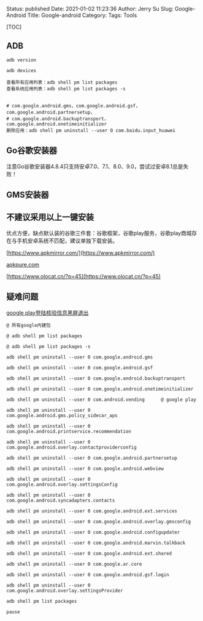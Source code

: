 Status: published
Date: 2021-01-02 11:23:36 
Author: Jerry Su
Slug: Google-Android
Title: Google-android
Category: 
Tags: Tools

[TOC]


## ADB

```
adb version

adb devices

查看所有应用列表：adb shell pm list packages
查看系统应用列表：adb shell pm list packages -s


# com.google.android.gms，com.google.android.gsf，com.google.android.partnersetup，
# com.google.android.backuptransport，com.google.android.onetimeinitializer
删除应用：adb shell pm uninstall --user 0 com.baidu.input_huawei

```

## Go谷歌安装器

注意Go谷歌安装器4.8.4只支持安卓7.0、7.1、8.0、9.0，尝试过安卓8.1总是失败！


## GMS安装器

## 不建议采用以上一键安装

优点方便，缺点默认装的谷歌三件套：谷歌框架，谷歌play服务，谷歌play商城存在与手机安卓系统不匹配，建议单独下载安装。

[https://www.apkmirror.com/](https://www.apkmirror.com/)

[apkpure.com](apkpure.com)

[https://www.olocat.cn/?p=45](https://www.olocat.cn/?p=45)

## 疑难问题

[google play登陆核验信息黑屏退出](https://www.zhihu.com/question/63714089)


```
@ 所有google内建包

@ adb shell pm list packages

@ adb shell pm list packages -s

adb shell pm uninstall --user 0 com.google.android.gms

adb shell pm uninstall --user 0 com.google.android.gsf

adb shell pm uninstall --user 0 com.google.android.backuptransport

adb shell pm uninstall --user 0 com.google.android.onetimeinitializer

adb shell pm uninstall --user 0 com.android.vending      @ google play

adb shell pm uninstall --user 0 com.google.android.gms.policy_sidecar_aps

adb shell pm uninstall --user 0 com.google.android.printservice.recommendation

adb shell pm uninstall --user 0 com.google.android.overlay.contactproviderconfig

adb shell pm uninstall --user 0 com.google.android.partnersetup

adb shell pm uninstall --user 0 com.google.android.webview

adb shell pm uninstall --user 0 com.google.android.overlay.settingsConfig

adb shell pm uninstall --user 0 com.google.android.syncadapters.contacts

adb shell pm uninstall --user 0 com.google.android.ext.services

adb shell pm uninstall --user 0 com.google.android.overlay.gmsconfig

adb shell pm uninstall --user 0 com.google.android.configupdater

adb shell pm uninstall --user 0 com.google.android.marvin.talkback

adb shell pm uninstall --user 0 com.google.android.ext.shared

adb shell pm uninstall --user 0 com.google.ar.core

adb shell pm uninstall --user 0 com.google.android.gsf.login

adb shell pm uninstall --user 0 com.google.android.overlay.settingsProvider

adb shell pm list packages

pause
```
